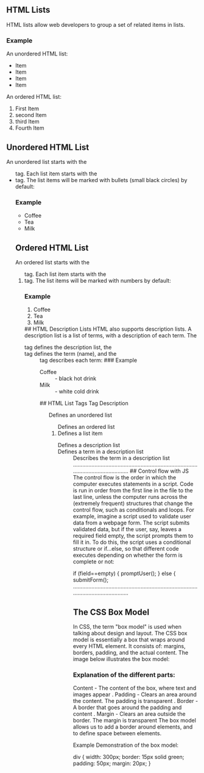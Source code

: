 ## HTML Lists
HTML lists allow web developers to group a set of related items in lists.

### Example
An unordered HTML list:
- Item
- Item
- Item
- Item

An ordered HTML list:

1. First Item
2. second Item
3. third Item
4. Fourth Item

## Unordered HTML List
An unordered list starts with the <ul> tag. Each list item starts with the <li> tag.
The list items will be marked with bullets (small black circles) by default:
  ### Example 
  <ul>
  <li>Coffee</li>
  <li>Tea</li>
  <li>Milk</li>
</ul>
  
## Ordered HTML List
An ordered list starts with the <ol> tag. Each list item starts with the <li> tag.
The list items will be marked with numbers by default:
  ### Example
  <ol>
  <li>Coffee</li>
  <li>Tea</li>
  <li>Milk</li>
</ol>
  ## HTML Description Lists
HTML also supports description lists.
A description list is a list of terms, with a description of each term.
The <dl> tag defines the description list, the <dt> tag defines the term (name), and the <dd> tag describes each term:
  ### Example 
  <dl>
  <dt>Coffee</dt>
  <dd>- black hot drink</dd>
  <dt>Milk</dt>
  <dd>- white cold drink</dd>
</dl>
  ## HTML List Tags
Tag	  Description
<ul>	Defines an unordered list
<ol>	Defines an ordered list
<li>	Defines a list item
<dl>	Defines a description list
<dt>	Defines a term in a description list
<dd>	Describes the term in a description list
  .....................................................................................................................
  ## Control flow with JS
The control flow is the order in which the computer executes statements in a script.
Code is run in order from the first line in the file to the last line, unless the computer runs across the (extremely frequent) structures that change the control flow, such as conditionals and loops. 
For example, imagine a script used to validate user data from a webpage form. The script submits validated data, but if the user, say, leaves a required field empty, the script prompts them to fill it in. To do this, the script uses a conditional structure or if...else, so that different code executes depending on whether the form is complete or not:
 
  if (field==empty) {
    promptUser();
} else {
    submitForm();
  .....................................................................................................................
  ## The CSS Box Model
In CSS, the term "box model" is used when talking about design and layout.
The CSS box model is essentially a box that wraps around every HTML element. It consists of: margins, borders, padding, and the actual content. The image below illustrates the box model:
 
  ### Explanation of the different parts:
  Content - The content of the box, where text and images appear
. Padding - Clears an area around the content. The padding is transparent
. Border - A border that goes around the padding and content
. Margin - Clears an area outside the border. The margin is transparent
   The box model allows us to add a border around elements, and to define space between elements. 
  
  Example
Demonstration of the box model:

div {
  width: 300px;
  border: 15px solid green;
  padding: 50px;
  margin: 20px;
}


  
  
